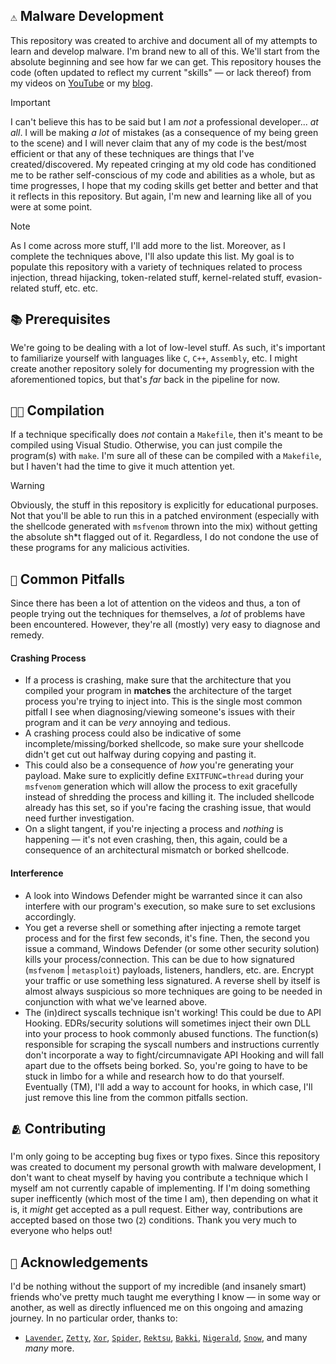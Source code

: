 ## `⚠️` Malware Development


This repository was created to archive and document all of my attempts to learn and develop malware. I'm brand new to all of this. We'll start from the absolute beginning and see how far we can get. This repository houses the code (often updated to reflect my current "skills" — or lack thereof) from my videos on [YouTube](https://www.youtube.com/channel/UC6GBNtOj8OinxOFCUXfi8ZA) or my [blog](https://noassosciation.gitbook.io/noassosciations-page). 

> [!Important]
> I can't believe this has to be said but I am _not_ a professional developer... _at all_. I will be making _a lot_ of mistakes (as a consequence of my being green to the scene) and I will never claim that any of my code is the best/most efficient or that any of these techniques are things that I've created/discovered. My repeated cringing at my old code has conditioned me to be rather self-conscious of my code and abilities as a whole, but as time progresses, I hope that my coding skills get better and better and that it reflects in this repository. But again, I'm new and learning like all of you were at some point.

> [!Note]
> As I come across more stuff, I'll add more to the list. Moreover, as I complete the techniques above, I'll also update this list. My goal is to populate this repository with a variety of techniques related to process injection, thread hijacking, token-related stuff, kernel-related stuff, evasion-related stuff, etc. etc.

## `📚` Prerequisites
We're going to be dealing with a lot of low-level stuff. As such, it's important to familiarize yourself with languages like `C`, `C++`, `Assembly`, etc. I might create another repository solely for documenting my progression with the aforementioned topics, but that's _far_ back in the pipeline for now.

## `👨‍💻` Compilation
If a technique specifically does _not_ contain a `Makefile`, then it's meant to be compiled using Visual Studio. Otherwise, you can just compile the program(s) with `make`. I'm sure all of these can be compiled with a `Makefile`, but I haven't had the time to give it much attention yet.

> [!Warning]
> Obviously, the stuff in this repository is explicitly for educational purposes. Not that you'll be able to run this in a patched environment (especially with the shellcode generated with `msfvenom` thrown into the mix) without getting the absolute sh*t flagged out of it. Regardless, I do not condone the use of these programs for any malicious activities. 

## `🛑` Common Pitfalls
Since there has been a lot of attention on the videos and thus, a ton of people trying out the techniques for themselves, a _lot_ of problems have been encountered. However, they're all (mostly) very easy to diagnose and remedy.
#### Crashing Process
- If a process is crashing, make sure that the architecture that you compiled your program in **matches** the architecture of the target process you're trying to inject into. This is the single most common pitfall I see when diagnosing/viewing someone's issues with their program and it can be _very_ annoying and tedious.
- A crashing process could also be indicative of some incomplete/missing/borked shellcode, so make sure your shellcode didn't get cut out halfway during copying and pasting it.
- This could also be a consequence of _how_ you're generating your payload. Make sure to explicitly define `EXITFUNC=thread` during your `msfvenom` generation which will allow the process to exit gracefully instead of shredding the process and killing it. The included shellcode already has this set, so if you're facing the crashing issue, that would need further investigation.
- On a slight tangent, if you're injecting a process and _nothing_ is happening — it's not even crashing, then, this again, could be a consequence of an architectural mismatch or borked shellcode.
#### Interference
- A look into Windows Defender might be warranted since it can also interfere with our program's execution, so make sure to set exclusions accordingly.
- You get a reverse shell or something after injecting a remote target process and for the first few seconds, it's fine. Then, the second you issue a command, Windows Defender (or some other security solution) kills your process/connection. This can be due to how signatured (`msfvenom` | `metasploit`) payloads, listeners, handlers, etc. are. Encrypt your traffic or use something less signatured. A reverse shell by itself is almost always suspicious so more techniques are going to be needed in conjunction with what we've learned above.
- The (in)direct syscalls technique isn't working! This could be due to API Hooking. EDRs/security solutions will sometimes inject their own DLL into your process to hook commonly abused functions. The function(s) responsible for scraping the syscall numbers and instructions currently don't incorporate a way to fight/circumnavigate API Hooking and will fall apart due to the offsets being borked. So, you're going to have to be stuck in limbo for a while and research how to do that yourself. Eventually (TM), I'll add a way to account for hooks, in which case, I'll just remove this line from the common pitfalls section. 

## `🫂` Contributing
I'm only going to be accepting bug fixes or typo fixes. Since this repository was created to document my personal growth with malware development, I don't want to cheat myself by having you contribute a technique which I myself am not currently capable of implementing. If I'm doing something super inefficently (which most of the time I am), then depending on what it is, it _might_ get accepted as a pull request. Either way, contributions are accepted based on those two (`2`) conditions. Thank you very much to everyone who helps out!

## `💖` Acknowledgements
I'd be nothing without the support of my incredible (and insanely smart) friends who've pretty much taught me everything I know — in some way or another, as well as directly influenced me on this ongoing and amazing journey. In no particular order, thanks to:
- [`Lavender`](https://github.com/Lavender-exe), [`Zetty`](https://github.com/Z3tty), [`Xor`](https://github.com/x0reaxeax), [`Spider`](https://twitter.com/C5pider), [`Rektsu`](https://twitter.com/rektsu1337), [`Bakki`](https://twitter.com/shubakki), [`Nigerald`](https://twitter.com/d_tranman), [`Snow`](https://twitter.com/never_unsealed), and many _many_ more.

